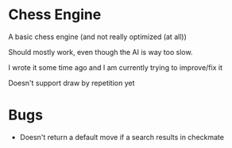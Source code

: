 # Chess Engine

A basic chess engine (and not really optimized (at all))

Should mostly work, even though the AI is way too slow.

I wrote it some time ago and I am currently trying to improve/fix it

Doesn't support draw by repetition yet

# Bugs

- Doesn't return a default move if a search results in checkmate
